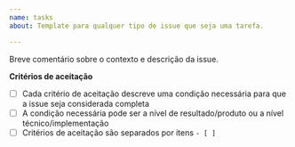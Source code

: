 ```yaml
---
name: tasks
about: Template para qualquer tipo de issue que seja uma tarefa.

---
```


Breve comentário sobre o contexto e descrição da issue.

**Critérios de aceitação**

- [ ] Cada critério de aceitação descreve uma condição necessária para que a issue seja considerada completa
- [ ] A condição necessária pode ser a nível de resultado/produto ou a nível técnico/implementação 
- [ ] Critérios de aceitação são separados por itens `- [ ]`

